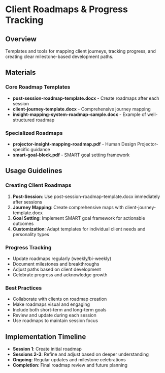 # Client Roadmaps & Progress Tracking

## Overview
Templates and tools for mapping client journeys, tracking progress, and creating clear milestone-based development paths.

## Materials

### Core Roadmap Templates
- **post-session-roadmap-template.docx** - Create roadmaps after each session
- **client-journey-template.docx** - Comprehensive journey mapping
- **insight-mapping-system-roadmap-sample.docx** - Example of well-structured roadmap

### Specialized Roadmaps
- **projector-insight-mapping-roadmap.pdf** - Human Design Projector-specific guidance
- **smart-goal-block.pdf** - SMART goal setting framework

## Usage Guidelines

### Creating Client Roadmaps
1. **Post-Session**: Use post-session-roadmap-template.docx immediately after sessions
2. **Journey Mapping**: Create comprehensive maps with client-journey-template.docx
3. **Goal Setting**: Implement SMART goal framework for actionable outcomes
4. **Customization**: Adapt templates for individual client needs and personality types

### Progress Tracking
- Update roadmaps regularly (weekly/bi-weekly)
- Document milestones and breakthroughs
- Adjust paths based on client development
- Celebrate progress and acknowledge growth

### Best Practices
- Collaborate with clients on roadmap creation
- Make roadmaps visual and engaging
- Include both short-term and long-term goals
- Review and update during each session
- Use roadmaps to maintain session focus

## Implementation Timeline
- **Session 1**: Create initial roadmap
- **Sessions 2-3**: Refine and adjust based on deeper understanding
- **Ongoing**: Regular updates and milestone celebrations
- **Completion**: Final roadmap review and future planning